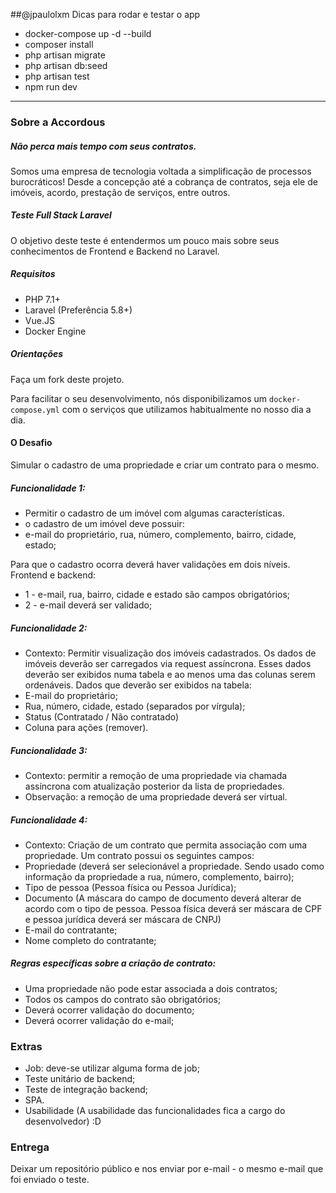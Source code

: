 ##@jpaulolxm
Dicas para rodar e testar o app
- docker-compose up -d --build
- composer install
- php artisan migrate
- php artisan db:seed
- php artisan test
- npm run dev
---------
### Sobre a Accordous
##### Não perca mais tempo com seus contratos.
Somos uma empresa de tecnologia voltada a simplificação de processos burocráticos! Desde a concepção até a cobrança de contratos, seja ele de imóveis, acordo, prestação de serviços, entre outros.


##### Teste Full Stack Laravel
O objetivo deste teste é entendermos um pouco mais sobre seus conhecimentos de Frontend e Backend no Laravel.

##### Requisitos
- PHP 7.1+
- Laravel (Preferência 5.8+)
- Vue.JS
- Docker Engine

##### Orientações
Faça um fork deste projeto.

Para facilitar o seu desenvolvimento, nós disponibilizamos um ``docker-compose.yml`` com o serviços que utilizamos habitualmente no nosso dia a dia.

#### O Desafio
Simular o cadastro de uma propriedade e criar um contrato para o mesmo.

##### Funcionalidade 1:
  - Permitir o cadastro de um imóvel com algumas características. 
  - o cadastro de um imóvel deve possuir:
  - e-mail do proprietário, rua, número, complemento, bairro, cidade, estado;

Para que o cadastro ocorra deverá haver validações em dois níveis. Frontend e backend:
- 1 - e-mail, rua, bairro, cidade e estado são campos obrigatórios;
- 2 - e-mail deverá ser validado;

##### Funcionalidade 2:
  - Contexto: Permitir visualização dos imóveis cadastrados.
    Os dados de imóveis deverão ser carregados via request assíncrona. Esses dados deverão ser exibidos numa tabela e ao menos uma das colunas serem ordenáveis.
    Dados que deverão ser exibidos na tabela:
  - E-mail do proprietário;
  - Rua, número, cidade, estado (separados por vírgula);
  - Status (Contratado / Não contratado)
  - Coluna para ações (remover).

##### Funcionalidade 3:
  - Contexto: permitir a remoção de uma propriedade via chamada assíncrona com atualização posterior da lista de propriedades.
  - Observação: a remoção de uma propriedade deverá ser virtual.

##### Funcionalidade 4:
  - Contexto: Criação de um contrato que permita associação com uma propriedade. Um contrato possui os seguintes campos:
  - Propriedade (deverá ser selecionável a propriedade. Sendo usado como informação da propriedade a rua, número, complemento, bairro);
  - Tipo de pessoa (Pessoa física ou Pessoa Jurídica);
  - Documento (A máscara do campo de documento deverá alterar de acordo com o tipo de pessoa. Pessoa física deverá ser máscara de CPF e pessoa jurídica deverá ser máscara de CNPJ)
  - E-mail do contratante;
  - Nome completo do contratante;

##### Regras específicas sobre a criação de contrato:
- Uma propriedade não pode estar associada a dois contratos;
- Todos os campos do contrato são obrigatórios;
- Deverá ocorrer validação do documento;
- Deverá ocorrer validação do e-mail;


### Extras
- Job: deve-se utilizar alguma forma de job;
- Teste unitário de backend;
- Teste de integração backend;
- SPA.
- Usabilidade (A usabilidade das funcionalidades fica a cargo do desenvolvedor) :D


### Entrega
Deixar um repositório público e nos enviar por e-mail - o mesmo e-mail que foi enviado o teste.
